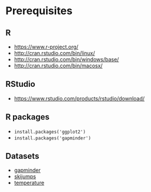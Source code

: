 # Prerequisites

## R

- https://www.r-project.org/
- http://cran.rstudio.com/bin/linux/
- http://cran.rstudio.com/bin/windows/base/
- http://cran.rstudio.com/bin/macosx/

## RStudio

- https://www.rstudio.com/products/rstudio/download/

## R packages

- `install.packages('ggplot2')`
- `install.packages('gapminder')`

## Datasets

- [gapminder]()
- [skijumps]()
- [temperature]()